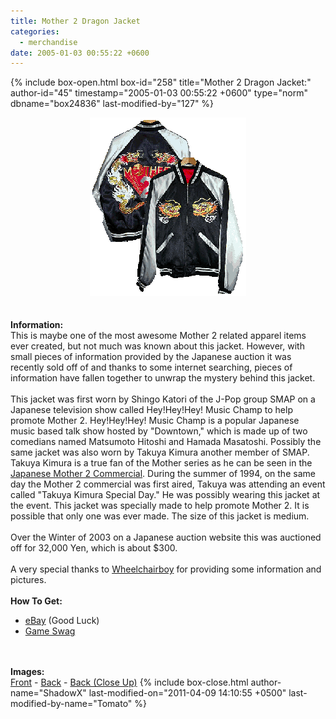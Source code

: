 ```yaml
---
title: Mother 2 Dragon Jacket
categories:
  - merchandise
date: 2005-01-03 00:55:22 +0600
---
```

{% include box-open.html box-id="258" title="Mother 2 Dragon Jacket:" author-id="45" timestamp="2005-01-03 00:55:22 +0600" type="norm" dbname="box24836" last-modified-by="127" %}
	<center>
	<img src="/merchandise/images/m2_jacket_title.png" border="0" alt="Mother 2 Dragon Jacket" />
	</center>
	<br /><br />
	<b>Information:</b>
	<br />
	This is maybe one of the most awesome Mother 2 related apparel items ever created, but not much 
	was known about this jacket. However, with small pieces of information provided by the 
	Japanese auction it was recently sold off of and thanks to some internet searching, 
	pieces of information have fallen together to unwrap the mystery behind this jacket.
	<br /><br />
	This jacket was first worn by Shingo Katori of the J-Pop group SMAP on a Japanese 
	television show called Hey!Hey!Hey! Music Champ to help promote Mother 2. 
	Hey!Hey!Hey! Music Champ is a popular Japanese music based talk show hosted by 
	"Downtown," which is made up of two comedians named Matsumoto Hitoshi and Hamada 
	Masatoshi. Possibly the same jacket was also worn by Takuya Kimura another member of 
	SMAP. Takuya Kimura is a true fan of the Mother series as he can be seen in the 
	<a href="http://starmen.net/mother2/videos/">Japanese Mother 2 Commercial</a>. 
	During the summer of 1994, on the same day the Mother 2 commercial was first aired, 
	Takuya was attending an event called "Takuya Kimura Special Day." He was possibly 
	wearing this jacket at the event. This jacket was specially made to help promote 
	Mother 2. It is possible that only one was ever made. The size of this jacket is medium.
	<br /><br />
	Over the Winter of 2003 on a Japanese auction website this was auctioned off for 
	32,000 Yen, which is about $300.
	<br /><br />
	A very special thanks to <a href="mailto:wheelchairboy11@hotmail.com">Wheelchairboy</a> 
	for providing some information and pictures.
	<br /><br />
	<b>How To Get:</b>
	<br />
	<ul>
	<li><a href="http://www.ebay.com">eBay</a> (Good Luck)</li>
        <li><a href="http://gameswag.com/view/mother-2-dragon-jacket/">Game Swag</a></li>
	</ul>
	<br /><br />
	<b>Images:</b>
	<br />
	<a href="/merchandise/images/m2_jacket_front.jpg">Front</a> - <a href="/merchandise/images/m2_jacket_back.jpg">Back</a> - <a href="/merchandise/images/m2_jacket_closeup.jpg">Back (Close Up)</a>
{% include box-close.html author-name="ShadowX" last-modified-on="2011-04-09 14:10:55 +0500" last-modified-by-name="Tomato" %}
